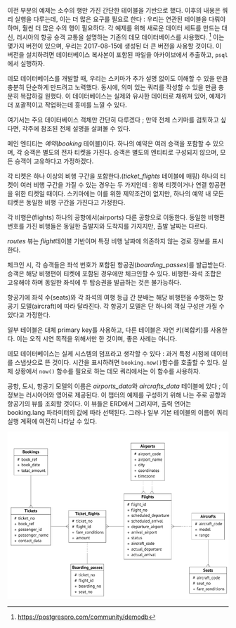 
이전 부분의 예제는 소수의 행만 가진 간단한 테이블을 기반으로 했다. 이후의 내용은 쿼리 실행을 다루는데, 이는 더 많은 요구를 필요로 한다 : 
우리는 연관된 테이블을 다뤄야 하며, 훨씬 더 많은 수의 행이 필요하다. 각 예제를 위해 새로운 데이터 세트를 만드는 대신, 러시아의 항공 승객 교통을 설명하는 기존의 데모 데이터베이스를 사용했다. [^1] 이는 몇가지 버전이 있으며, 우리는 2017-08-15에 생성된 더 큰 버전을 사용할 것이다. 이 버전을 설치하려면 데이터베이스 복사본이 포함된 파일을 아카이브에서 추출하고, `psql`에서 실행하자.

데모 데이터베이스를 개발할 때, 우리는 스키마가 추가 설명 없이도 이해할 수 있을 만큼 충분히 단순하게 만드려고 노력했다. 동시에, 의미 있는 쿼리를 작성할 수 있을 만큼 충분히 복잡하길 원했다.
이 데이터베이스는 실제와 유사한 데이터로 채워져 있어, 예제가 더 포괄적이고 작업하는데 흥미를 느낄 수 있다.

여기서는 주요 데이터베이스 객체만 간단히 다루겠다 ; 만약 전체 스키마를 검토하고 싶다면, 각주에 참조된 전체 설명을 살펴볼 수 있다.

메인 엔티티는 *예약*(*booking* 테이블)이다. 하나의 예약은 여러 승객을 포함할 수 있으며, 각 승객은 별도의 전자 티켓을 가진다.
승객은 별도의 엔티티로 구성되지 않으며, 모든 승객이 고유하다고 가정하겠다.

각 티켓은 하나 이상의 비행 구간을 포함한다.(*ticket_flights* 테이블에 매핑)
하나의 티켓이 여러 비행 구간을 가질 수 있는 경우는 두 가지인데 : 왕복 티켓이거나 연결 항공편을 위한 티켓일 때이다.
스키마에는 이를 위한 제약조건이 없지만, 하나의 예약 내 모든 티켓은 동일한 비행 구간을 가진다고 가정한다.

각 비행은(flights) 하나의 공항에서(airports) 다른 공항으로 이동한다. 동일한 비행편 번호를 가진 비행들은 동일한 출발지와 도착지를 가지지만, 출발 날짜는 다르다.

*routes* 뷰는 *flight*테이블 기반이며 특정 비행 날짜에 의존하지 않는 경로 정보를 표시한다.

체크인 시, 각 승객들은 좌석 번호가 포함된 항공권(*boarding_passes*)를 발급받는다. 승객은 해당 비행편이 티켓에 포함된 경우에만 체크인할 수 있다. 비행편-좌석 조합은 고유해야 하며 동일한 좌석에 두 탑승권을 발급하는 것은 불가능하다.

항공기에 좌석 수(seats)와 각 좌석의 여행 등급 간 분배는 해당 비행편을 수행하는 항공기 모델(aircraft)에 따라 달라진다. 각 항공기 모델은 단 하나의 객실 구성만 가질 수 있다고 가정한다.

일부 테이블은 대체 primary key를 사용하고, 다른 테이블은 자연 키(복합키)를 사용한다. 이는 오직 시연 목적을 위해서만 한 것이며, 좋은 사례는 아니다.

데모 데이터베이스는 실제 시스템의 덤프라고 생각할 수 있다 : 과거 특정 시점에 데이터를 스냅샷으로 뜬 것이다. 시간을 표시하려면 `booking.now()`함수를 호출할 수 있다. 실제 상황에서 `now()` 함수를 필요로 하는 데모 쿼리에서는 이 함수를 사용하자.

공항, 도시, 항공기 모델의 이름은 *airports_data*와 *aircrafts_data* 테이블에 있다 ; 이 정보는 러시아어와 영어로 제공된다.
이 챕터의 예제를 구성하기 위해 나는 주로 공항과 항공기의 뷰를 조회할 것이다. 이 뷰들은 ERD에서 그려지며, 출력 언어는 booking.lang 파라미터의 값에 따라 선택된다. 그러나 일부 기본 테이블의 이름이 쿼리 실행 계획에 여전히 나타날 수 있다.

![](image/Pasted%20image%2020241015170337.png)

[^1]:https://postgrespro.com/community/demodb
[^2]: 데이터는이거다운받기edu.postgrespro.com/demo-big-en-20170815.zip